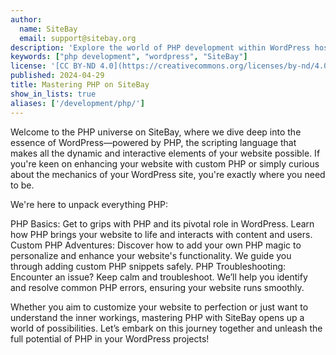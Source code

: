 ```yaml
---
author:
  name: SiteBay
  email: support@sitebay.org
description: 'Explore the world of PHP development within WordPress hosting on SiteBay. This section is designed to empower both beginners and seasoned developers with the knowledge to utilize PHP effectively in their WordPress projects.'
keywords: ["php development", "wordpress", "SiteBay"]
license: '[CC BY-ND 4.0](https://creativecommons.org/licenses/by-nd/4.0)'
published: 2024-04-29
title: Mastering PHP on SiteBay
show_in_lists: true
aliases: ['/development/php/']
---
```


Welcome to the PHP universe on SiteBay, where we dive deep into the essence of WordPress—powered by PHP, the scripting language that makes all the dynamic and interactive elements of your website possible. If you're keen on enhancing your website with custom PHP or simply curious about the mechanics of your WordPress site, you're exactly where you need to be.

We're here to unpack everything PHP:

PHP Basics: Get to grips with PHP and its pivotal role in WordPress. Learn how PHP brings your website to life and interacts with content and users.
Custom PHP Adventures: Discover how to add your own PHP magic to personalize and enhance your website's functionality. We guide you through adding custom PHP snippets safely.
PHP Troubleshooting: Encounter an issue? Keep calm and troubleshoot. We’ll help you identify and resolve common PHP errors, ensuring your website runs smoothly.

Whether you aim to customize your website to perfection or just want to understand the inner workings, mastering PHP with SiteBay opens up a world of possibilities. Let’s embark on this journey together and unleash the full potential of PHP in your WordPress projects!
